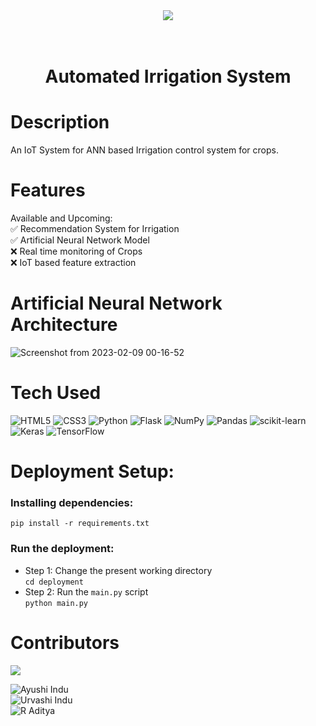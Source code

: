 

<div align="center">
    <img src="https://user-images.githubusercontent.com/59119736/217548942-fb8e8a62-0990-4749-8916-0a82e41e9b66.jpeg" >
    <h1> <br/>Automated Irrigation System</h1>
</div>


# Description
An IoT System for ANN based Irrigation control system for crops.

# Features
Available and Upcoming:  
✅ Recommendation System for Irrigation  
✅ Artificial Neural Network Model  
❌ Real time monitoring of Crops  
❌ IoT based feature extraction  

# Artificial Neural Network Architecture
![Screenshot from 2023-02-09 00-16-52](https://user-images.githubusercontent.com/59119736/217623840-679a2bac-5639-4134-92d9-8e2c861d5194.png)



 
# Tech Used

![HTML5](https://img.shields.io/badge/html5-%23E34F26.svg?style=for-the-badge&logo=html5&logoColor=white) ![CSS3](https://img.shields.io/badge/css3-%231572B6.svg?style=for-the-badge&logo=css3&logoColor=white) ![Python](https://img.shields.io/badge/python-3670A0?style=for-the-badge&logo=python&logoColor=ffdd54) ![Flask](https://img.shields.io/badge/flask-%23000.svg?style=for-the-badge&logo=flask&logoColor=white) ![NumPy](https://img.shields.io/badge/numpy-%23013243.svg?style=for-the-badge&logo=numpy&logoColor=white) ![Pandas](https://img.shields.io/badge/pandas-%23150458.svg?style=for-the-badge&logo=pandas&logoColor=white) ![scikit-learn](https://img.shields.io/badge/scikit--learn-%23F7931E.svg?style=for-the-badge&logo=scikit-learn&logoColor=white) ![Keras](https://img.shields.io/badge/Keras-%23D00000.svg?style=for-the-badge&logo=Keras&logoColor=white) ![TensorFlow](https://img.shields.io/badge/TensorFlow-%23FF6F00.svg?style=for-the-badge&logo=TensorFlow&logoColor=white)
      
# Deployment Setup:
### Installing dependencies:  
`pip install -r requirements.txt`
### Run the deployment:
- Step 1: Change the present working directory  
`cd deployment` 
- Step 2: Run the `main.py` script  
`python main.py`

# Contributors

<a href="https://github.com/Just-5-Stars/Automated-Irrigation-System/graphs/contributors">
  <img src="https://contrib.rocks/image?repo=Just-5-Stars/Automated-Irrigation-System" />
</a>

![Ayushi Indu](https://github.com/ayushi200116)  
![Urvashi Indu](https://github.com/urvashi16)  
![R Aditya](https://github.com/adityarags)
